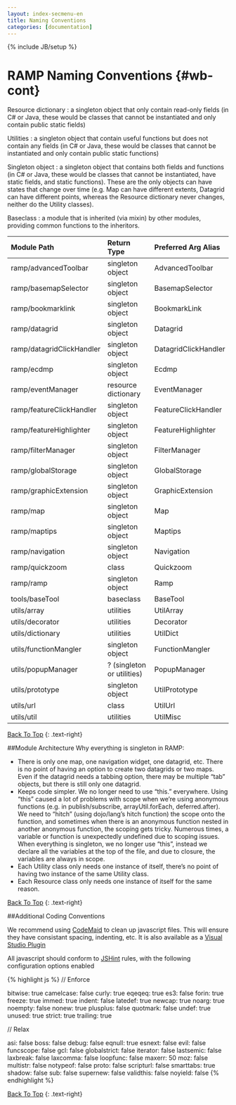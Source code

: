 ```yaml
---
layout: index-secmenu-en
title: Naming Conventions
categories: [documentation]
---
```

{% include JB/setup %}

<a name="top" />

# RAMP Naming Conventions {#wb-cont}

<div class="toc"></div>

Resource dictionary
: a singleton object that only contain read-only fields (in C# or Java, these would be classes that cannot be instantiated and only contain public static fields)

Utilities
: a singleton object that contain useful functions but does not contain any fields (in C# or Java, these would be classes that cannot be instantiated and only contain public static functions)

Singleton object
: a singleton object that contains both fields and functions (in C# or Java, these would be classes that cannot be instantiated, have static fields, and static functions). These are the only objects can have states that change over time (e.g. Map can have different extents, Datagrid can have different points, whereas the Resource dictionary never changes, neither do the Utility classes).

Baseclass
: a module that is inherited (via mixin) by other modules, providing common functions to the inheritors.

| Module Path | Return Type | Preferred Arg Alias |
|:--------|:-------|:--------|
| ramp/advancedToolbar | singleton object | AdvancedToolbar |
| ramp/basemapSelector | singleton object | BasemapSelector |
| ramp/bookmarklink | singleton object | BookmarkLink |
| ramp/datagrid | singleton object | Datagrid |
| ramp/datagridClickHandler | singleton object | DatagridClickHandler |
| ramp/ecdmp | singleton object | Ecdmp |
| ramp/eventManager | resource dictionary | EventManager |
| ramp/featureClickHandler | singleton object | FeatureClickHandler |
| ramp/featureHighlighter | singleton object | FeatureHighlighter |
| ramp/filterManager | singleton object | FilterManager |
| ramp/globalStorage | singleton object | GlobalStorage |
| ramp/graphicExtension | singleton object | GraphicExtension |
| ramp/map | singleton object | Map |
| ramp/maptips | singleton object | Maptips |
| ramp/navigation | singleton object | Navigation |
| ramp/quickzoom | class | Quickzoom |
| ramp/ramp | singleton object | Ramp |
| tools/baseTool | baseclass | BaseTool |
| utils/array | utilities | UtilArray |
| utils/decorator | utilities | Decorator |
| utils/dictionary | utilities | UtilDict |
| utils/functionMangler | singleton object | FunctionMangler |
| utils/popupManager | ? (singleton or utilities) | PopupManager |
| utils/prototype | singleton object | UtilPrototype |
| utils/url | class | UtilUrl |
| utils/util | utilities | UtilMisc |

[Back To Top](#top)
{: .text-right}

##Module Architecture
Why everything is singleton in RAMP:

* There is only one map, one navigation widget, one datagrid, etc. There is no point of having an option to create two datagrids or two maps. Even if the datagrid needs a tabbing option, there may be multiple “tab” objects, but there is still only one datagrid.
* Keeps code simpler. We no longer need to use “this.” everywhere. Using “this” caused a lot of problems with scope when we’re using anonymous functions (e.g. in publish/subscribe, arrayUtil.forEach, deferred.after). We need to “hitch” (using dojo/lang’s hitch function) the scope onto the function, and sometimes when there is an anonymous function nested in another anonymous function, the scoping gets tricky. Numerous times, a variable or function is unexpectedly undefined due to scoping issues. When everything is singleton, we no longer use “this”, instead we declare all the variables at the top of the file, and due to closure, the variables are always in scope.
* Each Utility class only needs one instance of itself, there’s no point of having two instance of the same Utility class.
* Each Resource class only needs one instance of itself for the same reason.

[Back To Top](#top)
{: .text-right}

##Additional Coding Conventions

We recommend using [CodeMaid](http://www.codemaid.net/) to clean up javascript files.  This will ensure they have consistant spacing, indenting, etc.  It is also available as a [Visual Studio Plugin](http://visualstudiogallery.msdn.microsoft.com/76293c4d-8c16-4f4a-aee6-21f83a571496)

All javascript should conform to [JSHint](http://www.jshint.com/docs/options/) rules, with the following configuration options enabled

{% highlight js %}
// Enforce

bitwise: true
camelcase: false
curly: true
eqeqeq: true
es3: false
forin: true
freeze: true
immed: true
indent: false
latedef: true
newcap: true
noarg: true
noempty: false
nonew: true
plusplus: false
quotmark: false
undef: true
unused: true
strict: true
trailing: true

// Relax

asi: false
boss: false
debug: false
eqnull: true
esnext: false
evil: false
funcscope: false
gcl: false
globalstrict: false
iterator: false
lastsemic: false
laxbreak: false
laxcomma: false
loopfunc: false
maxerr: 50
moz: false
multistr: false
notypeof: false
proto: false
scripturl: false
smarttabs: true
shadow: false
sub: false
supernew: false
validthis: false
noyield: false
{% endhighlight %}

[Back To Top](#top)
{: .text-right}
